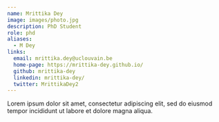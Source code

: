 ```yaml
---
name: Mrittika Dey
image: images/photo.jpg
description: PhD Student
role: phd
aliases: 
  - M Dey
links:
  email: mrittika.dey@uclouvain.be
  home-page: https://mrittika-dey.github.io/
  github: mrittika-dey
  linkedin: mrittika-dey/
  twitter: MrittikaDey2
---
```


Lorem ipsum dolor sit amet, consectetur adipiscing elit, sed do eiusmod tempor incididunt ut labore et dolore magna aliqua.
